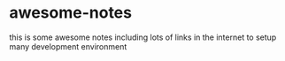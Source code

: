 # awesome-notes
this is some awesome notes including lots of links in the internet to setup many development environment
